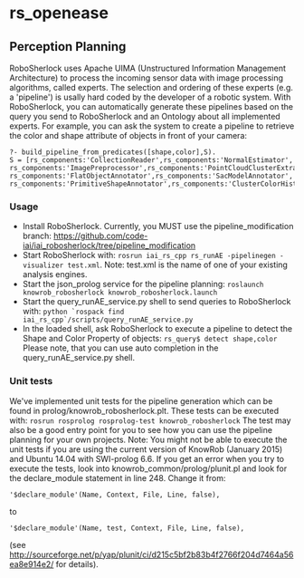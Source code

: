 # rs_openease

## Perception Planning
RoboSherlock uses Apache UIMA (Unstructured Information Management Architecture) to process the incoming sensor data with image processing algorithms, called experts. 
The selection and ordering of these experts (e.g. a 'pipeline') is usally hard coded by the developer of a robotic system. 
With RoboSherlock, you can automatically generate these pipelines based on the query you send to RoboSherlock and an Ontology about all implemented experts.
For example, you can ask the system to create a pipeline to retrieve the color and shape attribute of objects in front of your camera:
```
?- build_pipeline_from_predicates([shape,color],S).
S = [rs_components:'CollectionReader',rs_components:'NormalEstimator',
rs_components:'ImagePreprocessor',rs_components:'PointCloudClusterExtractor',
rs_components:'FlatObjectAnnotator',rs_components:'SacModelAnnotator',
rs_components:'PrimitiveShapeAnnotator',rs_components:'ClusterColorHistogramCalculator'].
```
### Usage
* Install RoboSherlock. Currently, you MUST use the pipeline_modification branch: https://github.com/code-iai/iai_robosherlock/tree/pipeline_modification
* Start RoboSherlock with: 
```rosrun iai_rs_cpp rs_runAE -pipelinegen -visualizer test.xml```. Note: test.xml is the name of one of your existing analysis engines.
* Start the json_prolog service for the pipeline planning: 
```roslaunch knowrob_robosherlock knowrob_robosherlock.launch```
* Start the query_runAE_service.py shell to send queries to RoboSherlock with:
```python `rospack find iai_rs_cpp`/scripts/query_runAE_service.py```
* In the loaded shell, ask RoboSherlock to execute a pipeline to detect the Shape and Color Property of objects:
```rs_query$ detect shape,color```
Please note, that you can use auto completion in the query_runAE_service.py shell.

### Unit tests
We've implemented unit tests for the pipeline generation which can be found in prolog/knowrob_robosherlock.plt. These tests can be executed with:
    ```rosrun rosprolog rosprolog-test knowrob_robosherlock```
The test may also be a good entry point for you to see how you can use the pipeline planning for your own projects.
Note: You might not be able to execute the unit tests if you are using the current version of KnowRob (January 2015) and Ubuntu 14.04 with SWI-prolog 6.6.
If you get an error when you try to execute the tests, look into knowrob_common/prolog/plunit.pl and look for the declare_module statement in line 248.
Change it from:

    '$declare_module'(Name, Context, File, Line, false),
to

    '$declare_module'(Name, test, Context, File, Line, false),
(see http://sourceforge.net/p/yap/plunit/ci/d215c5bf2b83b4f2766f204d7464a56ea8e914e2/ for details).
